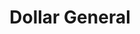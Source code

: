 ---
title: "Dollar General"
url: /calhoun/dollar-general-oothcalooga-street/
shop: variety store
---